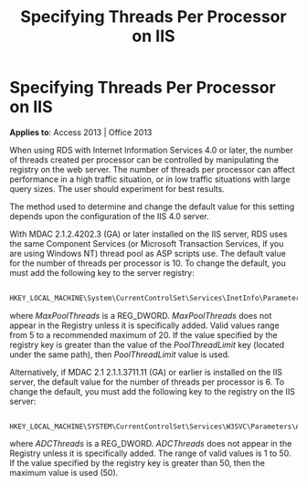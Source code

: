 ﻿---
title: Specifying Threads Per Processor on IIS
TOCTitle: Specifying Threads Per Processor on IIS
ms:assetid: 12889d7b-5415-8077-2ca0-1c3a96fb89ec
ms:mtpsurl: https://msdn.microsoft.com/library/JJ248898(v=office.15)
ms:contentKeyID: 48543344
ms.date: 09/18/2015
mtps_version: v=office.15
---

# Specifying Threads Per Processor on IIS


**Applies to**: Access 2013 | Office 2013

When using RDS with Internet Information Services 4.0 or later, the number of threads created per processor can be controlled by manipulating the registry on the web server. The number of threads per processor can affect performance in a high traffic situation, or in low traffic situations with large query sizes. The user should experiment for best results.

The method used to determine and change the default value for this setting depends upon the configuration of the IIS 4.0 server.

With MDAC 2.1.2.4202.3 (GA) or later installed on the IIS server, RDS uses the same Component Services (or Microsoft Transaction Services, if you are using Windows NT) thread pool as ASP scripts use. The default value for the number of threads per processor is 10. To change the default, you must add the following key to the server registry:

```vb 
 
HKEY_LOCAL_MACHINE\System\CurrentControlSet\Services\InetInfo\Parameters\MaxPoolThreads
```

where *MaxPoolThreads* is a REG\_DWORD. *MaxPoolThreads* does not appear in the Registry unless it is specifically added. Valid values range from 5 to a recommended maximum of 20. If the value specified by the registry key is greater than the value of the *PoolThreadLimit* key (located under the same path), then *PoolThreadLimit* value is used.

Alternatively, if MDAC 2.1 2.1.1.3711.11 (GA) or earlier is installed on the IIS server, the default value for the number of threads per processor is 6. To change the default, you must add the following key to the registry on the IIS server:

```vb 
 
HKEY_LOCAL_MACHINE\SYSTEM\CurrentControlSet\Services\W3SVC\Parameters\ADCThreads
```

where *ADCThreads* is a REG\_DWORD. *ADCThreads* does not appear in the Registry unless it is specifically added. The range of valid values is 1 to 50. If the value specified by the registry key is greater than 50, then the maximum value is used (50).

